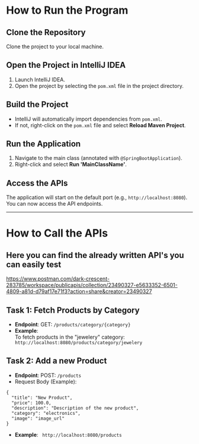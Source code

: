 # How to Run the Program

## Clone the Repository
Clone the project to your local machine.

## Open the Project in IntelliJ IDEA
1. Launch IntelliJ IDEA.
2. Open the project by selecting the `pom.xml` file in the project directory.

## Build the Project
- IntelliJ will automatically import dependencies from `pom.xml`.
- If not, right-click on the `pom.xml` file and select **Reload Maven Project**.

## Run the Application
1. Navigate to the main class (annotated with `@SpringBootApplication`).
2. Right-click and select **Run 'MainClassName'**.

## Access the APIs
The application will start on the default port (e.g., `http://localhost:8080`). You can now access the API endpoints.

---

# How to Call the APIs

## Here you can find the already written API's you can easily test
https://www.postman.com/dark-crescent-283785/workspace/publicapis/collection/23490327-e5633352-6501-4809-a81d-d79af17e71f3?action=share&creator=23490327

## Task 1: Fetch Products by Category
- **Endpoint**: GET: `/products/category/{category}`
- **Example**:  
  To fetch products in the "jewelery" category:
  ``` http://localhost:8080/products/category/jewelery```

## Task 2: Add a new Product
- **Endpoint**: POST: `/products`
- Request Body (Example):
```
{
  "title": "New Product",
  "price": 100.0,
  "description": "Description of the new product",
  "category": "electronics",
  "image": "image_url"
}
```
- **Example**:
  ``` http://localhost:8080/products```
